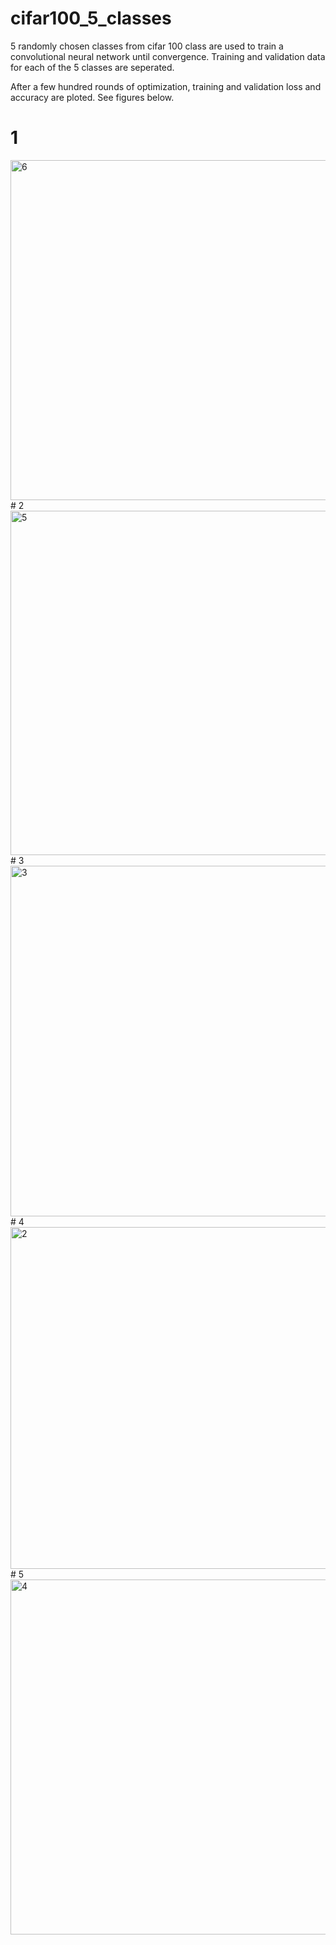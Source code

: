 # cifar100_5_classes

5 randomly chosen classes from cifar 100 class are used to train a convolutional neural network until convergence. 
Training and validation data for each of the 5 classes are seperated. 

After a few hundred rounds of optimization, training and validation loss and accuracy are ploted. See figures below.

# 1
<img width="544" alt="6" src="https://user-images.githubusercontent.com/38367749/58095892-ea28bc00-7ba1-11e9-88df-e33014a37655.png">
# 2
<img width="551" alt="5" src="https://user-images.githubusercontent.com/38367749/58095913-f1e86080-7ba1-11e9-952a-385fcd2699f1.png">
# 3
<img width="561" alt="3" src="https://user-images.githubusercontent.com/38367749/58095943-fdd42280-7ba1-11e9-881e-eb9e4958f67a.png">
# 4
<img width="547" alt="2" src="https://user-images.githubusercontent.com/38367749/58095949-03316d00-7ba2-11e9-9ff7-8011e869fa56.png">
# 5
<img width="568" alt="4" src="https://user-images.githubusercontent.com/38367749/58095963-0af11180-7ba2-11e9-841c-50be5fbbc787.png">
